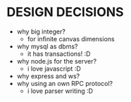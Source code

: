 DESIGN DECISIONS
================

* why big integer?
  * for infinite canvas dimensions
* why mysql as dbms?
  * it has transactions! :D
* why node.js for the server?
  * i love javascript :D
* why express and ws?
* why using an own RPC protocol?
  * i love parser writing :D